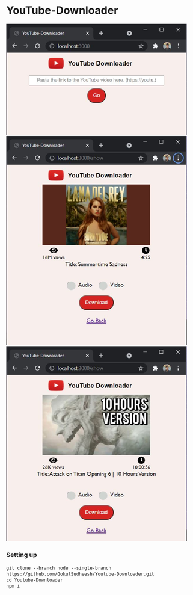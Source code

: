 # YouTube-Downloader
<img src="GitHubimages/ss1.JPG" width="480px">
<img src="GitHubimages/ss2.JPG" width="480px">
<img src="GitHubimages/ss3.JPG" width="480px">

### Setting up
```
git clone --branch node --single-branch https://github.com/GokulSudheesh/Youtube-Downloader.git
cd Youtube-Downloader
npm i
```